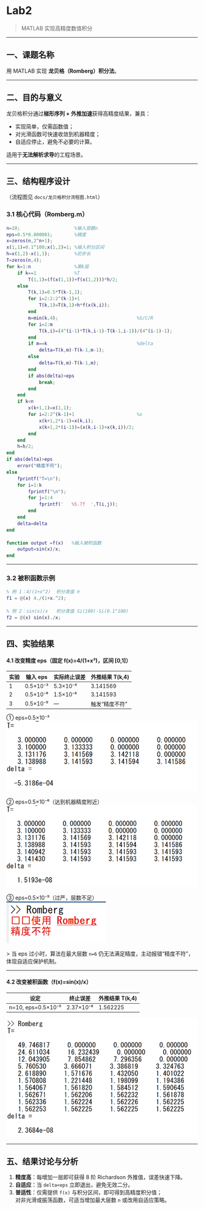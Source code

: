 # Lab2 
> MATLAB 实现高精度数值积分  

---

## 一、课题名称  
用 MATLAB 实现 **龙贝格（Romberg）积分法**。

---

## 二、目的与意义  
龙贝格积分通过**梯形序列 + 外推加速**获得高精度结果，兼具：  
- 实现简单，仅需函数值；  
- 对光滑函数可快速收敛到机器精度；  
- 自适应停止，避免不必要的计算。  

适用于**无法解析求导**的工程场景。

---

## 三、结构程序设计  
（流程图见 `docs/龙贝格积分流程图.html`）

### 3.1 核心代码（Romberg.m）
```matlab
n=10;                    %输入层数n
eps=0.5*0.000001;        %精度
x=zeros(n,2^n+1);
x(1,1)=0.1^100;x(1,2)=1; %输入积分区间
h=x(1,2)-x(1,1);         %初步长
T=zeros(n,4);    
for k=1:n                %第k层
    if k==1              %T
        T(1,1)=(f(x(1,1))+f(x(1,2)))*h/2;
    else    
        T(k,1)=0.5*T(k-1,1);
        for i=2:2:2^(k-1)+1
            T(k,1)=T(k,1)+h*f(x(k,i));
        end
        m=min(k,4);                             %S/C/R
        for i=2:m
            T(k,i)=(4^(i-1)*T(k,i-1)-T(k-1,i-1))/(4^(i-1)-1);
        end
        if m==k                                 %delta
            delta=T(k,m)-T(k-1,m-1);
        else
            delta=T(k,m)-T(k-1,m);
        end 
        if abs(delta)<eps 
            break;
        end
    end
    if k<n
        x(k+1,1)=x(1,1);
        for i=2:2^(k-1)+1                       %x
            x(k+1,2*i-1)=x(k,i);
            x(k+1,2*(i-1))=(x(k,i-1)+x(k,i))/2;
        end
    end
    h=h/2;
end
if abs(delta)>eps
    error("精度不符");
else
    fprintf("T=\n");
    for i=1:k
        fprintf("\n");
        for j=1:4
            fprintf('   %5.7f  ',T(i,j));
        end
    end
    delta=delta
end

function output =f(x)   %输入被积函数
    output=sin(x)/x;
end
```

---

### 3.2 被积函数示例
```matlab
% 例 1：4/(1+x^2)  积分真值 π
f1 = @(x) 4./(1+x.^2);

% 例 2：sin(x)/x   积分真值 Si(100)-Si(0.1^100)
f2 = @(x) sin(x)./x;
```

---

## 四、实验结果

#### 4.1 改变精度 eps（固定 f(x)=4/(1+x²)，区间 [0,1]）

| 实验 | 输入 eps | 实际终止误差 | 外推结果 T(k,4) |
|----|---------|-------------|-----------------|
| 1 | 0.5×10⁻³ | 5.3×10⁻⁴ | 3.141569 |
| 2 | 0.5×10⁻⁶ | 1.5×10⁻⁸ | 3.141593 |
| 3 | 0.5×10⁻⁹ | — | 触发“精度不符” |

① eps=0.5×10⁻³  
![Romberg_esp_5_-3](docs/Romberg_esp_5_-3.png)

② eps=0.5×10⁻⁶（达到机器精度附近）  
![Romberg_esp_5_-6](docs/Romberg_esp_5_-6.png)

③ eps=0.5×10⁻⁹（过严，层数不足）  
![Romberg_esp_5_-9](docs/Romberg_esp_5_-9.png)

&gt; 当 eps 过小时，算法在最大层数 `n=6` 仍无法满足精度，主动报错“精度不符”，体现自适应保护机制。

---

#### 4.2 改变被积函数（f(x)=sin(x)/x）

| 设定 | 终止误差 | 外推结果 T(k,4) |
|------|----------|-----------------|
| n=10, eps=0.5×10⁻⁵ | 2.37×10⁻⁸ | 1.562225 |

![Romberg_sinx](docs/Romberg_sinx.png)


---

## 五、结果讨论与分析
1. **精度高**：每增加一层即可获得 8 阶 Richardson 外推值，误差快速下降。  
2. **自适应**：当 `delta<eps` 立即退出，避免无效二分。  
3. **普适性**：仅需提供 `f(x)` 与积分区间，即可得到高精度积分值；  
   对非光滑或振荡函数，可适当增加最大层数 `n` 或改用自适应策略。
